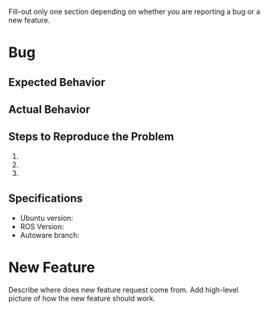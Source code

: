 Fill-out only one section depending on whether you are reporting a bug or a new feature.

# Bug
## Expected Behavior


## Actual Behavior


## Steps to Reproduce the Problem

  1.
  1.
  1.

## Specifications

  - Ubuntu version:
  - ROS Version:
  - Autoware branch:

# New Feature
Describe where does new feature request come from. Add high-level picture of how the new feature should work.
